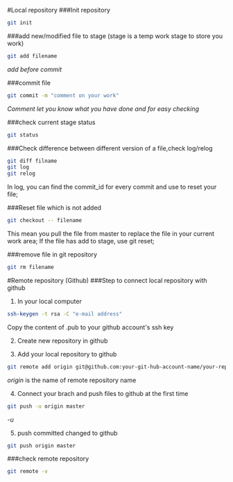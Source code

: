#Local repository
###Init repository
```bash
git init
```

###add new/modified file to stage (stage is a temp work stage to store you work)
```bash
git add filename
```
*add before commit*

###commit file 
```bash
git commit -m "comment on your work"
```
*Comment let you know what you have done and for easy checking*

###check current stage status
```bash
git status
```

###Check difference between different version of a file,check log/relog
```bash
git diff filname
git log
git relog
```
In log, you can find the commit_id for every commit and use to reset your file;

###Reset file which is not added
```bash
git checkout -- filename
```
This mean you pull the file from master to replace the file in your current work area;
If the file has add to stage, use git reset;

###remove file in git repository
```bash
git rm filename
```

#Remote repository (Github)
###Step to connect local repository with github
1. In your local computer 
```bash 
ssh-keygen -t rsa -C "e-mail address"
```
Copy the content of .pub to your github account's ssh key

2. Create new repository in github

3. Add your local repository to github
```bash
git remote add origin git@github.com:your-git-hub-account-name/your-repository-name.git
```
*origin* is the name of remote repository name

4. Connect your brach and push files to github at the first time
```bash
git push -u origin master
```
*-u* 

5. push committed changed to github
```bash
git push origin master
```

###check remote repository
```bash
git remote -v
```















